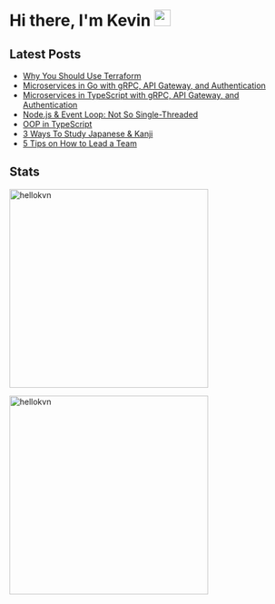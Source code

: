 # Hi there, I'm Kevin <img src="https://github.com/TheDudeThatCode/TheDudeThatCode/blob/master/Assets/Hi.gif" width="29px">

## Latest Posts

- [Why You Should Use Terraform](https://levelup.gitconnected.com/devops-why-you-should-use-terraform-667f0411e383)
- [Microservices in Go with gRPC, API Gateway, and Authentication](https://levelup.gitconnected.com/microservices-with-go-grpc-api-gateway-and-authentication-part-1-2-393ad9fc9d30)
- [Microservices in TypeScript with gRPC, API Gateway, and Authentication](https://levelup.gitconnected.com/nestjs-microservices-with-grpc-api-gateway-and-authentication-part-1-2-650009c03686)
- [Node.js & Event Loop: Not So Single-Threaded](https://blog.bitsrc.io/node-js-event-loop-and-multi-threading-e42e5fd16a77)
- [OOP in TypeScript](https://betterprogramming.pub/understand-object-oriented-programming-with-typescript-c4ff8afa40d)
- [3 Ways To Study Japanese & Kanji](https://medium.com/coffee-times/how-to-study-japanese-ef5989f391ab)
- [5 Tips on How to Lead a Team](https://javascript.plainenglish.io/5-tips-on-how-to-lead-a-tech-team-dffa080c0183)

## Stats

<p>
<img width="350px" src="https://github-readme-stats.vercel.app/api/top-langs?username=hellokvn&show_icons=true&theme=radical&locale=en&layout=compact&hide_border=true" alt="hellokvn" />
</p>
<p>
<img width="350px" src="https://github-readme-stats.vercel.app/api?username=hellokvn&show_icons=true&theme=radical&locale=en&hide_border=true" alt="hellokvn" />
</p>